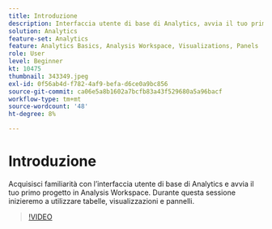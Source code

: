 ```yaml
---
title: Introduzione
description: Interfaccia utente di base di Analytics, avvia il tuo primo progetto in Analysis Workspace e inizia a utilizzare tabelle, visualizzazioni e pannelli.
solution: Analytics
feature-set: Analytics
feature: Analytics Basics, Analysis Workspace, Visualizations, Panels
role: User
level: Beginner
kt: 10475
thumbnail: 343349.jpeg
exl-id: 0f56ab4d-f782-4af9-befa-d6ce0a9bc856
source-git-commit: ca06e5a8b1602a7bcfb83a43f529680a5a96bacf
workflow-type: tm+mt
source-wordcount: '48'
ht-degree: 8%

---
```


# Introduzione

Acquisisci familiarità con l’interfaccia utente di base di Analytics e avvia il tuo primo progetto in Analysis Workspace. Durante questa sessione inizieremo a utilizzare tabelle, visualizzazioni e pannelli.

>[!VIDEO](https://video.tv.adobe.com/v/343349/?quality=12&learn=on)
